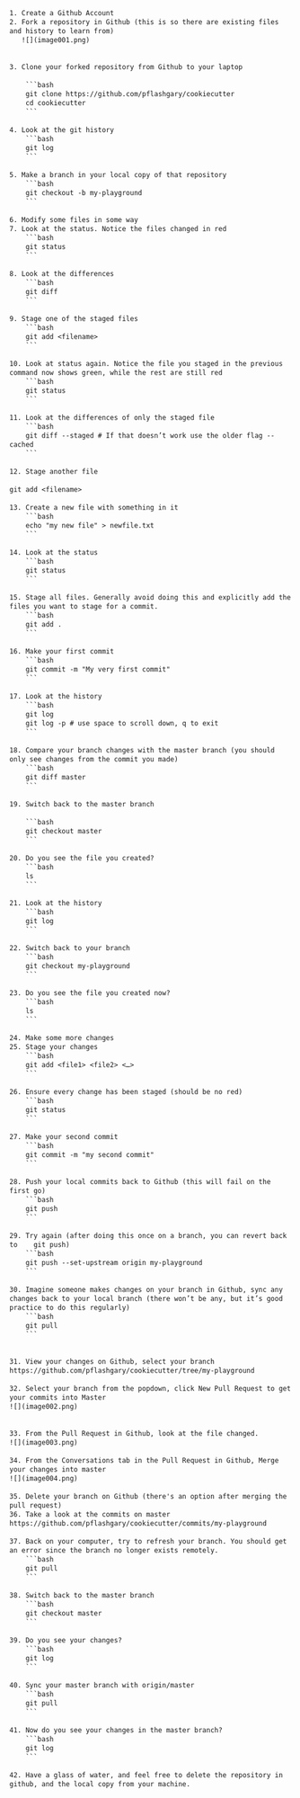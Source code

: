 

    1. Create a Github Account
    2. Fork a repository in Github (this is so there are existing files and history to learn from)
       ![](image001.png) 


    3. Clone your forked repository from Github to your laptop

        ```bash
        git clone https://github.com/pflashgary/cookiecutter
        cd cookiecutter
        ```

    4. Look at the git history
        ```bash
        git log
        ```

    5. Make a branch in your local copy of that repository
        ```bash
        git checkout -b my-playground
        ```

    6. Modify some files in some way
    7. Look at the status. Notice the files changed in red
        ```bash
        git status
        ```

    8. Look at the differences
        ```bash
        git diff
        ```

    9. Stage one of the staged files
        ```bash
        git add <filename>
        ```

    10. Look at status again. Notice the file you staged in the previous command now shows green, while the rest are still red
        ```bash
        git status
        ```

    11. Look at the differences of only the staged file
        ```bash
        git diff --staged # If that doesn’t work use the older flag --cached
        ```

    12. Stage another file

    git add <filename>

    13. Create a new file with something in it
        ```bash
        echo "my new file" > newfile.txt
        ```

    14. Look at the status
        ```bash
        git status
        ```

    15. Stage all files. Generally avoid doing this and explicitly add the files you want to stage for a commit.
        ```bash
        git add .
        ```

    16. Make your first commit
        ```bash
        git commit -m "My very first commit"
        ```

    17. Look at the history
        ```bash
        git log
        git log -p # use space to scroll down, q to exit
        ```

    18. Compare your branch changes with the master branch (you should only see changes from the commit you made)
        ```bash
        git diff master
        ```

    19. Switch back to the master branch

        ```bash
        git checkout master
        ```

    20. Do you see the file you created?
        ```bash
        ls
        ```

    21. Look at the history
        ```bash
        git log
        ```

    22. Switch back to your branch
        ```bash
        git checkout my-playground
        ```

    23. Do you see the file you created now?
        ```bash
        ls
        ```

    24. Make some more changes
    25. Stage your changes
        ```bash
        git add <file1> <file2> <…>
        ```

    26. Ensure every change has been staged (should be no red)
        ```bash
        git status
        ```

    27. Make your second commit
        ```bash
        git commit -m "my second commit"
        ```

    28. Push your local commits back to Github (this will fail on the first go)
        ```bash
        git push
        ```

    29. Try again (after doing this once on a branch, you can revert back to    git push)
        ```bash
        git push --set-upstream origin my-playground
        ```

    30. Imagine someone makes changes on your branch in Github, sync any changes back to your local branch (there won’t be any, but it’s good practice to do this regularly)
        ```bash
        git pull
        ```
 

    31. View your changes on Github, select your branch
    https://github.com/pflashgary/cookiecutter/tree/my-playground

    32. Select your branch from the popdown, click New Pull Request to get your commits into Master
    ![](image002.png) 


    33. From the Pull Request in Github, look at the file changed.
    ![](image003.png) 

    34. From the Conversations tab in the Pull Request in Github, Merge your changes into master
    ![](image004.png) 

    35. Delete your branch on Github (there's an option after merging the pull request)
    36. Take a look at the commits on master
    https://github.com/pflashgary/cookiecutter/commits/my-playground

    37. Back on your computer, try to refresh your branch. You should get an error since the branch no longer exists remotely.
        ```bash
        git pull
        ```

    38. Switch back to the master branch
        ```bash
        git checkout master
        ```

    39. Do you see your changes?
        ```bash
        git log
        ```

    40. Sync your master branch with origin/master
        ```bash
        git pull
        ```

    41. Now do you see your changes in the master branch?
        ```bash
        git log
        ```

    42. Have a glass of water, and feel free to delete the repository in github, and the local copy from your machine.

 

 

 